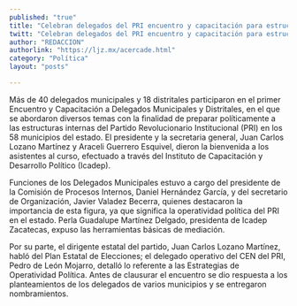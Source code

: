```yaml
---
published: "true"
title: "Celebran delegados del PRI encuentro y capacitación para estructuras internas"
twitt: "Celebran delegados del PRI encuentro y capacitación para estructuras internas"
author: "REDACCION"
authorlink: "https://ljz.mx/acercade.html"
category: "Política"
layout: "posts"

---
```



  Más de 40 delegados municipales y 18 distritales participaron en el primer Encuentro y Capacitación a Delegados Municipales y Distritales, en el que se abordaron diversos temas con la finalidad de preparar políticamente a las estructuras internas del Partido Revolucionario Institucional (PRI) en los 58 municipios del estado. El presidente y la secretaria general, Juan Carlos Lozano Martínez y Araceli Guerrero Esquivel, dieron la bienvenida a los asistentes al curso, efectuado a través del Instituto de Capacitación y Desarrollo Político (Icadep).



  Funciones de los Delegados Municipales estuvo a cargo del presidente de la Comisión de Procesos Internos, Daniel Hernández García, y del secretario de Organización, Javier Valadez Becerra, quienes destacaron la importancia de esta figura, ya que significa la operatividad política del PRI en el estado. Perla Guadalupe Martínez Delgado, presidenta de Icadep Zacatecas, expuso las herramientas básicas de mediación.



  Por su parte, el dirigente estatal del partido, Juan Carlos Lozano Martínez, habló del Plan Estatal de Elecciones; el delegado operativo del CEN del PRI, Pedro de León Mojarro, detalló lo referente a las Estrategias de Operatividad Política. Antes de clausurar el encuentro se dio respuesta a los planteamientos de los delegados de varios municipios y se entregaron nombramientos.

